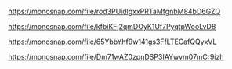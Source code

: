 https://monosnap.com/file/rod3PUidlgxxPRTaMfgnbM84bD6GZQ

https://monosnap.com/file/kfbiKFj2qmDOyK1Uf7PyqtpWooLvD8

https://monosnap.com/file/65YbbYhf9w141gs3FfLTECafQQyxVL

https://monosnap.com/file/Dm71wAZ0zpnDSP3IAYwvm07mCr9izh
